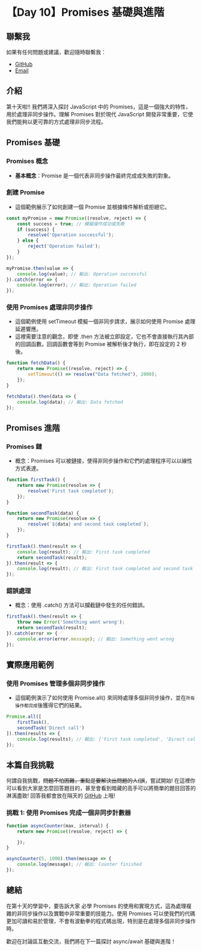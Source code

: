 # 【Day 10】Promises 基礎與進階

## 聯繫我

如果有任何問題或建議，歡迎隨時聯繫我：

- [GitHub](https://github.com/Chung-Chi-Lin)
- [Email](mailto:z0925955648@gmail.com)

## 介紹

第十天啦!! 我們將深入探討 JavaScript 中的 Promises，這是一個強大的特性，用於處理非同步操作。理解 Promises 對於現代 JavaScript 開發非常重要，它使我們能夠以更可靠的方式處理非同步流程。

## Promises 基礎

### Promises 概念
- **基本概念**：Promise 是一個代表非同步操作最終完成或失敗的對象。

### 創建 Promise
- 這個範例展示了如何創建一個 Promise 並根據條件解析或拒絕它。
```javascript
const myPromise = new Promise((resolve, reject) => {
	const success = true; // 模擬操作成功或失敗
	if (success) {
		resolve('Operation successful');
	} else {
		reject('Operation failed');
	}
});

myPromise.then(value => {
	console.log(value); // 輸出: Operation successful
}).catch(error => {
	console.log(error); // 輸出: Operation failed
});
```

### 使用 Promises 處理非同步操作
- 這個範例使用 setTimeout 模擬一個非同步請求，展示如何使用 Promise 處理延遲響應。
- 這裡需要注意的觀念，即使 .then 方法被立即設定，它也不會直接執行其內部的回調函數。回調函數會等到 Promise 被解析後才執行，即在設定的 2 秒後。
```javascript
function fetchData() {
	return new Promise((resolve, reject) => {
		setTimeout(() => resolve("Data fetched"), 2000);
	});
}

fetchData().then(data => {
	console.log(data); // 輸出: Data fetched
});
```

## Promises 進階
### Promises 鏈
- 概念：Promises 可以被鏈接，使得非同步操作和它們的處理程序可以以線性方式表達。

```javascript
function firstTask() {
	return new Promise(resolve => {
		resolve('First task completed');
	});
}

function secondTask(data) {
	return new Promise(resolve => {
		resolve(`${data} and second task completed`);
	});
}

firstTask().then(result => {
	console.log(result); // 輸出: First task completed
	return secondTask(result);
}).then(result => {
	console.log(result); // 輸出: First task completed and second task completed
});
```

### 錯誤處理
- 概念：使用 .catch() 方法可以攔截鏈中發生的任何錯誤。

```javascript
firstTask().then(result => {
	throw new Error('Something went wrong');
	return secondTask(result);
}).catch(error => {
	console.error(error.message); // 輸出: Something went wrong
});
```
## 實際應用範例
### 使用 Promises 管理多個非同步操作
- 這個範例演示了如何使用 Promise.all() 來同時處理多個非同步操作，並在`所有操作都完成`後獲得它們的結果。
```javascript
Promise.all([
	firstTask(),
	secondTask('Direct call')
]).then(results => {
	console.log(results); // 輸出: ['First task completed', 'Direct call and second task completed']
});
```

## 本篇自我挑戰
何謂自我挑戰，~~問題不怕困難，重點是要解決出問題的人(誤~~，嘗試開始! 在這裡你可以看到大家是怎麼回答題目的，甚至會看到暗藏的高手可以將簡單的題目回答的淋漓盡致!
回答我都會放在隔天的 [GitHub](https://github.com/Chung-Chi-Lin) 上哦!

### 挑戰 1: 使用 Promises 完成一個非同步計數器
```javascript
function asyncCounter(max, interval) {
	return new Promise((resolve, reject) => {

	});
}

asyncCounter(5, 1000).then(message => {
	console.log(message); // 輸出: Counter finished
});
```

## 總結

在第十天的學習中，要告訴大家 必學 Promises 的使用和實現方式，這為處理複雜的非同步操作以及實戰中非常重要的技能力。使用 Promises 可以使我們的代碼更加可讀和易於管理，不會有波動拳的程式碼出現，特別是在處理多個非同步操作時。

歡迎在討論區互動交流，我們將在下一篇探討 async/await 基礎與進階！
